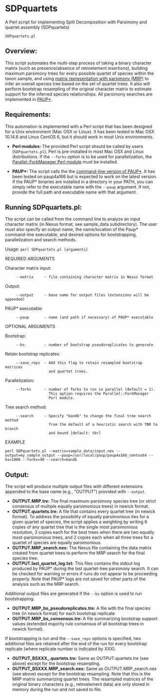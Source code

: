 # SDPquartets
A Perl script for implementing Split Decomposition with Parsimony and quartet assembly (SDPquartets) 

`SDPquartets.pl`

## Overview: 
This script automates the multi-step process of taking a binary character matrix (such as presence/absence of retroelement insertions), building maximum parsimony trees for every possible quartet of species within the taxon sample, and using [matrix representation with parsimony (MRP)](https://www.sciencedirect.com/science/article/pii/105579039290035F) to infer an overall species tree based on the set of quartet trees. It also will perform bootstrap resampling of the original character matrix to estimate support for the inferred species relationships. All parsimony searches are implemented in [PAUP\*](https://paup.phylosolutions.com/).

## Requirements: 

This automation is implemented with a Perl script that has been designed for a Unix environment (Mac OSX or Linux). It has been tested in Mac OSX 10.14.6 and Linux CentOS 6, but it should work in most Unix environments.

- **Perl modules:** The provided Perl script should be called by users (`SDPquartets.pl`). Perl is pre-installed in most Mac OSX and Linux distributions. If the `--forks` option is to be used for parallelization, the [Parallel::ForkManager Perl module](https://metacpan.org/pod/Parallel::ForkManager) must be installed.

- **PAUP\*:** The script calls the the [command-line version of PAUP\*](http://phylosolutions.com/paup-test/). It has been tested on paup4a166 but is expected to work on the latest version. If the PAUP\* binaries are installed in a directory in your PATH, you can simply refer to the executable name with the `--paup` argument. If not, provide the full path and executable name with that argument.

## Running SDPquartets.pl:
The script can be called from the command line to analyze an input character matrix (in Nexus format; see sample\_data subdirectory). The user must also specify an output name, the name/location of the Paup\* command-line executable, and desired options for bootstrapping, parallelization and search methods.

Usage: `perl SDPquartets.pl [arguments]`
   
   REQUIRED ARGUMENTS
   
   Character matrix input:
   
         --matrix     - file containing character matrix in Nexus format

   Output:
   
         --output     - base name for output files (extensions will be appended)

   PAUP\* executable:
   
         --paup       - name (and path if necessary) of PAUP* executable


   OPTIONAL ARGUMENTS

   Bootstrap:
   
         --bs         - number of bootstrap pseudoreplicates to generate
 
   Retain bootstrap replicates:
   
         --save_reps  - Add this flag to retain resampled bootstrap matrices
         				and quartet trees.
         
   Parallelization:
   
         --forks      - number of forks to run in parallel (default = 1).
                        This option requires the Parallel::ForkManager
                        Perl module.

   Tree search method:
   
         --search     - Specify "bandb" to change the final tree search method
         				from the default of a heuristic search with TBR to branch
         				and bound [default: tbr]
   
   EXAMPLE
   
   `perl SDPquartets.pl --matrix=sample_data/input.nex --output=my_sample_output --paup=/usr/local/paup/paup4a166_centos64 --bs=1000 --forks=40 --search=bandb`
              
## Output:
The script will produce multiple output files with different extensions appended to the base name (e.g., "OUTPUT") provided with `--output`.

- **OUTPUT.MRP.tre:** The final maximum-parsimony species tree (or strict consensus of multiple equally parsimonious trees) in newick format.
- **OUTPUT.quartets.tre:** A file that contains every quartet tree (in newick format). To address the possibility of equally parsimonious ties for a given quartet of species, the script applies a weighting by writing 6 copies of any quartet tree that is the single most parsimonious resolution, 3 copies each for the best trees when there are two equally most-parsimonious trees, and 2 copies each when all three trees for a quartet of species are equally parsimonious.
- **OUTPUT.MRP_search.nex:** The Nexus file containing the data matrix created from quartet trees to perform the MRP search for the final species tree.
- **OUTPUT.last_quartet_log.txt:** This files contains the stdout log produced by PAUP\* during the last quartet-tree parsimony search. It can be checked for warning or errors if runs do not appear to be proceeding properly. Note that PAUP\* logs are not saved for other parts of the analysis such as the MRP search.

Additional output files are generated if the `--bs` option is used to run bootstrapping.

- **OUTPUT.MRP_bs_pseudoreplicates.tre:** A file with the final species tree (in newick format) for each bootstrap replicate
- **OUTPUT.MRP_bs_consensus.tre:** A file summarizing bootstrap support values (extended majority rule consensus of all bootstrap trees in newick format).

If bootstrapping is run and the `--save_reps` options is specified, two additional files are retained after the end of the run for every bootstrap replicate (where replicate number is indicated by XXX).

- **OUTPUT_BSXXX_.quartets.tre:** Same as OUTPUT.quartets.tre (see above) except for the bootstrap resampling.
- **OUTPUT_BSXXX.MRP_search.nex:** Same as OUTPUT.MRP_search.nex (see above) except for the bootstrap resampling. Note that this is the MRP matrix summarizing quartet trees. The resampled matrices of the original binary characters (e.g., retroelement data) are only stored in memory during the run and not saved to file.
